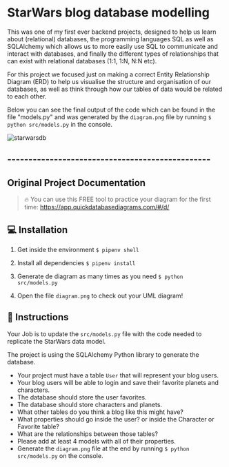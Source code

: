 # StarWars blog database modelling

This was one of my first ever backend projects, designed to help us learn about (relational) databases, the programming languages SQL as well as SQLAlchemy which allows us to more easily use SQL to communicate and interact with databases, and finally the different types of relationships that can exist with relational databases (1:1, 1:N, N:N etc).

For this project we focused just on making a correct Entity Relationship Diagram (ERD) to help us visualise the structure and organisation of our databases, as well as think through how our tables of data would be related to each other. 

Below you can see the final output of the code which can be found in the file "models.py" and was generated by the `diagram.png` file by running `$ python src/models.py` in the console. 

![starwarsdb](https://github.com/gdwhittaker94/4Geeks_exercise-starwars-data-modelling/assets/105855731/7dc1cbc4-d016-4f81-87f5-fb8725b59b2c)

## ------------------------------------------------
## Original Project Documentation 
> 🔥 You can use this FREE tool to practice your diagram for the first time: https://app.quickdatabasediagrams.com/#/d/

## 💻 Installation

1. Get inside the environment `$ pipenv shell`

2. Install all dependencies `$ pipenv install`

3. Generate de diagram as many times as you need `$ python src/models.py`

4. Open the file `diagram.png` to check out your UML diagram!

## 📝 Instructions

Your Job is to update the `src/models.py` file with the code needed to replicate the StarWars data model.

The project is using the SQLAlchemy Python library to generate the database.

- Your project must have a table `User` that will represent your blog users.
- Your blog users will be able to login and save their favorite planets and characters.
- The database should store the user favorites.
- The database should store characters and planets.
- What other tables do you think a blog like this might have?
- What properties should go inside the user? or inside the Character or Favorite table?
- What are the relationships between those tables?
- Please add at least 4 models with all of their properties.
- Generate the `diagram.png` file at the end by running `$ python src/models.py` on the console.

